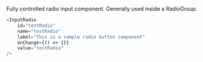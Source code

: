 Fully controlled radio input component. Generally used inside a RadioGroup.

```js
<InputRadio 
    id="testRadio" 
    name="testRadio" 
    label="This is a sample radio button component" 
    onChange={() => {}} 
    value="testRadio" 
/>
```
